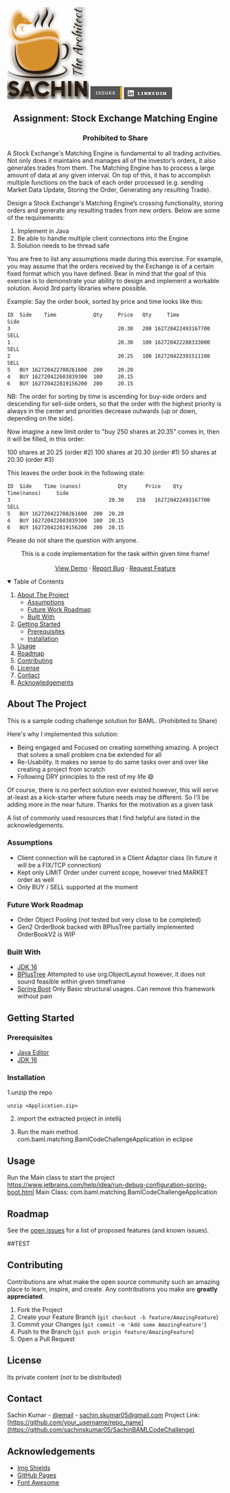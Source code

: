 [![LinkedIn][logo-shield]][logo-url]
[![Issues][issues-shield]][issues-url]
[![LinkedIn][linkedin-shield]][linkedin-url]

<p align="center">
  <h2 align="center">Assignment: Stock Exchange Matching Engine</h2>
   <h3 align="center">Prohibited to Share</h3>
<p>

A Stock Exchange's Matching Engine is fundamental to all trading activities. Not only does it maintains and manages all of the investor’s orders, it also generates trades from them. The Matching Engine has to process a large amount of data at any given interval. On top of this, it has to accomplish multiple functions on the back of each order processed (e.g. sending Market Data Update, Storing the Order, Generating any resulting Trade).

Design a Stock Exchange's Matching Engine’s crossing functionality, storing orders and generate any resulting trades from new orders. Below are some of the requirements:
1.	Implement in Java
2.	Be able to handle multiple client connections into the Engine
3.	Solution needs to be thread safe

You are free to list any assumptions made during this exercise. For example, you may assume that the orders received by the Exchange is of a certain fixed format which you have defined. Bear in mind that the goal of this exercise is to demonstrate your ability to design and implement a workable solution. Avoid 3rd party libraries where possible.

Example:
Say the order book, sorted by price and time looks like this:

```
ID	Side	Time			Qty		Price	Qty		Time				Side
3	    	    	   				20.30	200	162720422493167700		SELL
1	    	    	   				20.30	100	162720422288333000		SELL
2	    	    	   				20.25	100	162720422391511100		SELL
5	BUY	162720422708261600	200		20.20	  	    	    	   	
4	BUY	162720422603839300	100		20.15	  	    	    	   	
6	BUY	162720422819156200	200		20.15	  	    	    	   	
```

NB: The order for sorting by time is ascending for buy-side orders and descending for sell-side orders, so that the order with the highest priority is always in the center and priorities decrease outwards (up or down, depending on the side).

Now imagine a new limit order to "buy 250 shares at 20.35" comes in, then it will be filled, in this order:

100 shares at 20.25 (order #2)
100 shares at 20.30 (order #1)
50 shares at 20.30 (order #3)

This leaves the order book in the following state:

```
ID	Side	Time (nanos)            Qty      Price	  Qty	Time(nanos)		Side
3	    	    	   			 20.30	  150	162720422493167700	SELL
5	BUY	162720422708261600	200	 20.20	  	    	    	   	
4	BUY	162720422603839300	100	 20.15	  	    	    	   	
6	BUY	162720422819156200	200	 20.15	  	    	    	   	
```
Please do not share the question with anyone.

</p>

  <p align="center">
    This is a code implementation for the task within given time frame!
    <br />
    <br />
    <a href="https://github.com/sachinskumar05/SachinBAMLCodeChallenge">View Demo</a>
    ·
    <a href="https://github.com/sachinskumar05/SachinBAMLCodeChallenge/issues">Report Bug</a>
    ·
    <a href="https://github.com/sachinskumar05/SachinBAMLCodeChallenge/issues">Request Feature</a>
  </p>

<!-- TABLE OF CONTENTS -->
<details open="open">
  <summary>Table of Contents</summary>
  <ol>
    <li>
      <a href="#about-the-project">About The Project</a>
      <ul>
        <li><a href="#assumptions">Assumptions</a></li>
        <li><a href="#Future-work-roadmap">Future Work Roadmap</a></li>
        <li><a href="#built-with">Built With</a></li>
      </ul>
    </li>
    <li>
      <a href="#getting-started">Getting Started</a>
      <ul>
        <li><a href="#prerequisites">Prerequisites</a></li>
        <li><a href="#installation">Installation</a></li>
      </ul>
    </li>
    <li><a href="#usage">Usage</a></li>
    <li><a href="#roadmap">Roadmap</a></li>
    <li><a href="#contributing">Contributing</a></li>
    <li><a href="#license">License</a></li>
    <li><a href="#contact">Contact</a></li>
    <li><a href="#acknowledgements">Acknowledgements</a></li>
  </ol>
</details>


<!-- ABOUT THE PROJECT -->
## About The Project

This is a sample coding challenge solution for BAML. (Prohibited to Share)

Here's why I implemented this solution:
* Being engaged and Focused on creating something amazing. 
  A project that solves a small problem cna be extended for all 
* Re-Usability. It makes no sense to do same tasks over and over like creating a project from scratch
* Following DRY principles to the rest of my life :smile:

Of course, there is no perfect solution ever existed however, this will serve at-least as a kick-starter 
where future needs may be different. So I'll be adding more in the near future. Thanks for the motivation as a given task

A list of commonly used resources that I find helpful are listed in the acknowledgements.
<!-- built-with -->
### Assumptions
* Client connection will be captured in a Client Adaptor class (In future it will be a FIX/TCP connection)
* Kept only LIMIT Order under current scope, however tried MARKET order as well 
* Only BUY / SELL supported at the moment 

### Future Work Roadmap
* Order Object Pooling (not tested but very close to be completed)
* Gen2 OrderBook backed with BPlusTree partially implemented OrderBookV2 is WIP

### Built With

* [JDK 16](https://www.azul.com/downloads/?package=jdk)
* [BPlusTree](https://creativecommons.org/publicdomain/zero/1.0/) Attempted to use org.ObjectLayout however, it does not sound feasible within given timeframe
* [Spring Boot](https://spring.io/projects/spring-boot) Only Basic structural usages. Can remove this framework without pain


<!-- GETTING STARTED -->
## Getting Started



### Prerequisites

* [Java Editor](https://www.jetbrains.com/idea/download/#section=windows)
* [JDK 16](https://www.azul.com/downloads/?package=jdk)

### Installation

1.unzip the repo
   ```
   unzip <Application.zip>
   ```
2. import the extracted project in intellij 

3. Run the main method com.baml.matching.BamlCodeChallengeApplication in eclipse

<!-- USAGE EXAMPLES -->
## Usage

Run the Main class to start the project
https://www.jetbrains.com/help/idea/run-debug-configuration-spring-boot.html
Main Class: com.baml.matching.BamlCodeChallengeApplication


## Roadmap

See the [open issues](https://github.com/sachinskumar05/SachinBAMLCodeChallenge/issues) for a list of proposed features (and known issues).


##TEST

<!-- CONTRIBUTING -->
## Contributing

Contributions are what make the open source community such an amazing place to learn, inspire, and create. Any contributions you make are **greatly appreciated**.

1. Fork the Project
2. Create your Feature Branch (`git checkout -b feature/AmazingFeature`)
3. Commit your Changes (`git commit -m 'Add some AmazingFeature'`)
4. Push to the Branch (`git push origin feature/AmazingFeature`)
5. Open a Pull Request



<!-- LICENSE -->
## License
Its private content (not to be distributed)


<!-- CONTACT -->
## Contact
Sachin Kumar - [@email]() - sachin.skumar05@gmail.com
Project Link: [https://github.com/your_username/repo_name](https://github.com/sachinskumar05/SachinBAMLCodeChallenge)



<!-- ACKNOWLEDGEMENTS -->
## Acknowledgements
* [Img Shields](https://shields.io)
* [GitHub Pages](https://pages.github.com)
* [Font Awesome](https://fontawesome.com)



[contributors-shield]: images/Contributers.jpg
[contributors-url]: https://github.com/othneildrew/Best-README-Template/graphs/contributors
[linkedin-shield]: images/LinkedIn.jpg
[linkedin-url]: https://www.linkedin.com/in/kumarsac/
[issues-shield]: images/Issues.jpg
[issues-url]: https://github.com/sachinskumar05/SachinBAMLCodeChallenge/issues
[product-screenshot]: images/screenshot.png
[logo-shield]: images/Sachin_Fox_Cafe_Logo_BrandCrowd_Logo_Effect.png
[logo-url]: https://www.linkedin.com/in/kumarsac/
